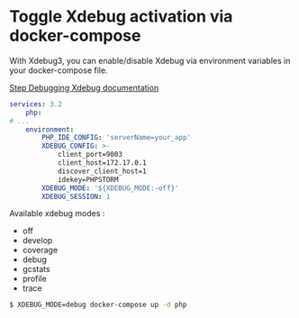 # Toggle Xdebug activation via docker-compose

With Xdebug3, you can enable/disable Xdebug via environment variables in your docker-compose file. 

[Step Debugging Xdebug documentation](https://xdebug.org/docs/step_debug#mode)

```yml
services: 3.2
    php:
# ... 
    environment:
        PHP_IDE_CONFIG: 'serverName=your_app'
        XDEBUG_CONFIG: >-
            client_port=9003
            client_host=172.17.0.1
            discover_client_host=1
            idekey=PHPSTORM
        XDEBUG_MODE: '${XDEBUG_MODE:-off}'
        XDEBUG_SESSION: 1
```
Available xdebug modes : 
* off
* develop
* coverage
* debug
* gcstats
* profile
* trace

```bash
$ XDEBUG_MODE=debug docker-compose up -d php
```
